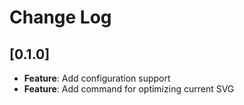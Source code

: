 # Change Log

## [0.1.0]

- **Feature**: Add configuration support
- **Feature**: Add command for optimizing current SVG 
